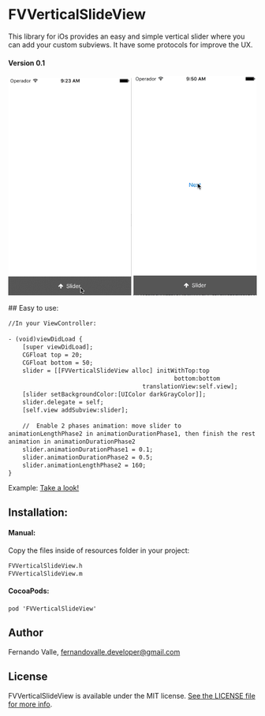 # FVVerticalSlideView
This library for iOs provides an easy and simple vertical slider where you can add your custom subviews. It have some protocols for improve the UX.

#### Version 0.1
<img src="SliderViewDemo.gif" width="250">
<img src="SliderViewDemo2.gif" width="250">

## Easy to use:

    //In your ViewController:
    
    - (void)viewDidLoad {
        [super viewDidLoad];
        CGFloat top = 20;
        CGFloat bottom = 50;
        slider = [[FVVerticalSlideView alloc] initWithTop:top
                                                   bottom:bottom
                                          translationView:self.view];
        [slider setBackgroundColor:[UIColor darkGrayColor]];
        slider.delegate = self;
        [self.view addSubview:slider];

		//	Enable 2 phases animation: move slider to animationLengthPhase2 in animationDurationPhase1, then finish the rest animation in animationDurationPhase2
		slider.animationDurationPhase1 = 0.1;
		slider.animationDurationPhase2 = 0.5;
		slider.animationLengthPhase2 = 160;
    }
    
Example: <a href="https://github.com/tato469/FVVerticalSlideView/tree/master/FVVerticalSlideViewExample">Take a look!</a>

## Installation:
#### Manual:
Copy the files inside of resources folder in your project: 

    FVVerticalSlideView.h 
    FVVerticalSlideView.m

#### CocoaPods:
    pod 'FVVerticalSlideView'


## Author

Fernando Valle, fernandovalle.developer@gmail.com

## License

FVVerticalSlideView is available under the MIT license. [See the LICENSE file for more info](LICENSE).




